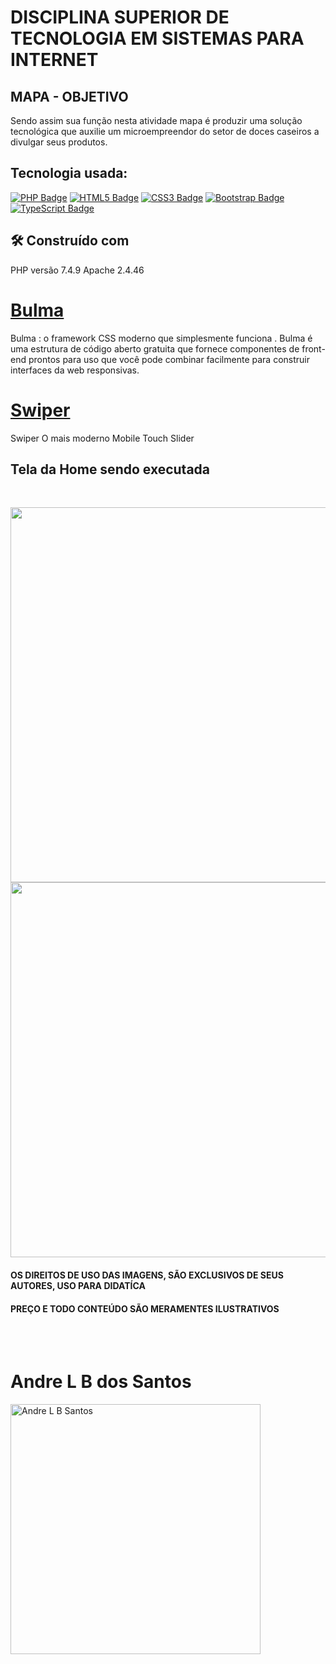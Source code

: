 # DISCIPLINA SUPERIOR DE TECNOLOGIA EM SISTEMAS PARA INTERNET

## MAPA - OBJETIVO

Sendo assim sua função nesta atividade mapa é produzir uma solução tecnológica que auxilie um microempreendor do setor de doces caseiros a divulgar seus produtos. 

## Tecnologia usada:

[![PHP Badge](https://img.shields.io/badge/-PHP-777BB4?style=flat-square&logo=php&logoColor=white)](#)
[![HTML5 Badge](https://img.shields.io/badge/-HTML5-E34F26?style=flat-square&logo=html5&logoColor=white)](#)
[![CSS3 Badge](https://img.shields.io/badge/-CSS3-1572B6?style=flat-square&logo=css3)](#)
[![Bootstrap Badge](https://img.shields.io/badge/-Bootstrap-563D7C?style=flat-square&logo=bootstrap)](#)
[![TypeScript Badge](https://img.shields.io/badge/-TypeScript-007ACC?style=flat-square&logo=typescript&logoColor=white)](#)

## 🛠️ Construído com

PHP versão 7.4.9
Apache 2.4.46

# [Bulma](https://bulma.io)
Bulma : o framework CSS moderno que simplesmente funciona .
Bulma é uma estrutura de código aberto gratuita que fornece componentes de front-end prontos para uso que você pode combinar facilmente para construir interfaces da web responsivas.


# [Swiper](https://https://swiperjs.com/)

Swiper
O mais moderno Mobile Touch Slider

## Tela da Home sendo executada 
</br>

 <img width="600" src="tela1.gif" /></br>
 <img width="600" src="tela2.gif" />

#### OS DIREITOS DE USO DAS IMAGENS, SÃO EXCLUSIVOS DE SEUS AUTORES, USO PARA DIDATÍCA
#### PREÇO E TODO CONTEÚDO SÃO MERAMENTES ILUSTRATIVOS 

</br></br>

# Andre L B dos Santos

<img width="400" src="https://github-readme-stats.vercel.app/api?username=AndreBomja&show_icons=true&theme=dark&count_private=true" alt="Andre L B Santos" />





